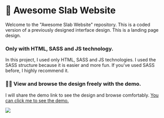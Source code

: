 <h1 >🧠 Awesome Slab Website</h1>

<p>Welcome to the "Awesome Slab Website" repository. This is a coded version of a previously designed interface design. This is a landing page design.</p>
<h3>Only with HTML, SASS and JS technology.</h3>
<p>In this project, I used only HTML, SASS and JS technologies. I used the SASS structure because it is easier and more fun. If you've used SASS before, I highly recommend it. </p>

<h3>🏃‍♂️ View and browse the design freely with the demo.</h3>
<p>I will share the demo link to see the design and browse comfortably. <a href="https://slab-lac.vercel.app/" target="_blank">You can click me to see the demo.</a></p>

<img src="https://i.hizliresim.com/9fp1o8v.png" style="">
